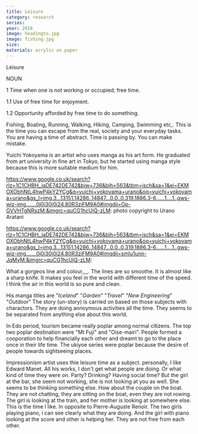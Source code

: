 ```yaml
---
title: Leisure
category: research
series: 
year: 2018
image: headingto.jpg
image: fishing.jpg
size: 
materials: acrylic on paper
---
```

Leisure 

NOUN

1 Time when one is not working or occupied; free time.

1.1 Use of free time for enjoyment. 

1.2 Opportunity afforded by free time to do something.


Fishing, Boating, Running, Walking, Hiking, Camping, Swimming etc,. 
This is the time you can escape from the real, society and your everyday tasks. You are having a time of abstract. Time is passing by. You can make mistake.

Yuichi Yokoyama is an artist who uses manga as his art form. He graduated from art university in fine art in Tokyo, but he started using manga style because this is more suitable medium for him. 

https://www.google.co.uk/search?rlz=1C1CHBH_jaDE742DE742&biw=736&bih=563&tbm=isch&sa=1&ei=EKMOXObhNtL4hwP4kY2YCg&q=yuichi+yokoyama+urano&oq=yuichi+yokoyama+urano&gs_l=img.3...13151.14286..14847...0.0..0.319.1886.3-6......1....1..gws-wiz-img.......0j0i30j0i24.80R3ziFM9A0#imgdii=Op-GVVHTgNRszM:&imgrc=quCG1hcUiQ-zLM:
photo copyright to Urano Aratani 

https://www.google.co.uk/search?rlz=1C1CHBH_jaDE742DE742&biw=736&bih=563&tbm=isch&sa=1&ei=EKMOXObhNtL4hwP4kY2YCg&q=yuichi+yokoyama+urano&oq=yuichi+yokoyama+urano&gs_l=img.3...13151.14286..14847...0.0..0.319.1886.3-6......1....1..gws-wiz-img.......0j0i30j0i24.80R3ziFM9A0#imgdii=smIu1unn-JqMyM:&imgrc=quCG1hcUiQ-zLM:

What a gorgeos line and colour,,,,. 
The lines are so smoothe. It is almost like a sharp knife. It makes you feel in the world with different time of the speed. I think the air in this world is so pure and clean. 

His manga titles are 
"*Iceland*"
"*Garden*"
"*Travel*"
"*New Engineering*"
"*Outdoor*" 
The story (un-story) is carried on based on those subjects with charactors. They are doing annoymous activities all the time. They seems to be separated from anything else about this world. 

In Edo period, tourism became really poplar among normal citizens. The top two poplar destination were "Mt Fuji" and "Oise-mairi". People formed a cooporation to help financially each other and dreamt to go to the place once in their life time. The ukiyoe series were poplar because the desire of people towards sightseeing places. 

Impressionism artist uses thie leisure time as a subject. personally, I like Edward Manet. All his works, I don't get what people are doing. Or what kind of time they were on. Party? Drinking? Having social time? But the girl at the bar, she seem not working, she is not looking at you as well. She seems to be thinking something else. How about the couple on the boat. They are not chatting, they are sitting on the boat, even they are not rowing. 
The girl is looking at the train, and her mother is looking at somewhere else. This is the time I like. 
In opposite to Pierre-Auguste Renoir. The two girls playing piano, i can see clearly what they are doing. And the girl with piano looking at the score and other is helping her. They are not free from each other.




